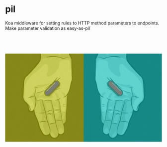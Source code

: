 # pil
Koa middleware for setting rules to HTTP method parameters to endpoints.
Make parameter validation as easy-as-pil

<h1>
  <br>
  <img src="media/redpillbluepill.png"><br>
  <br>
</h1>